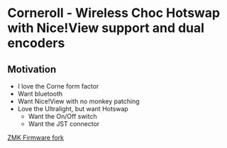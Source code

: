 # Corneroll - Wireless Choc Hotswap with Nice!View support and dual encoders

## Motivation
- I love the Corne form factor
- Want bluetooth
- Want Nice!View with no monkey patching
- Love the Ultralight, but want Hotswap
  - Want the On/Off switch
  - Want the JST connector

[ZMK Firmware fork](https://github.com/allymparker/zmk/tree/allymparker/corneroll)